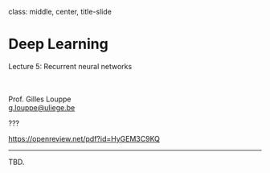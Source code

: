 class: middle, center, title-slide

# Deep Learning

Lecture 5: Recurrent neural networks

<br><br>
Prof. Gilles Louppe<br>
[g.louppe@uliege.be](g.louppe@uliege.be)


???

https://openreview.net/pdf?id=HyGEM3C9KQ

---

TBD.
